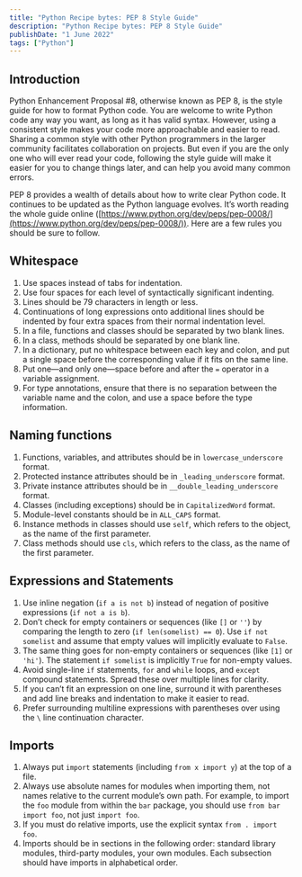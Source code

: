 ```yaml
---
title: "Python Recipe bytes: PEP 8 Style Guide"
description: "Python Recipe bytes: PEP 8 Style Guide"
publishDate: "1 June 2022"
tags: ["Python"]
---
```


## Introduction

Python Enhancement Proposal #8, otherwise known as PEP 8, is the style guide for how to format Python code. You are welcome to write Python code any way you want, as long as it has valid syntax. However, using a consistent style makes your code more approachable and easier to read. Sharing a common style with other Python programmers in the larger community facilitates collaboration on projects. But even if you are the only one who will ever read your code, following the style guide will make it easier for you to change things later, and can help you avoid many common errors.

PEP 8 provides a wealth of details about how to write clear Python code. It continues to be updated as the Python language evolves. It’s worth reading the whole guide online ([https://www.python.org/dev/peps/pep-0008/](https://www.python.org/dev/peps/pep-0008/)). Here are a few rules you should be sure to follow.

## Whitespace

1. Use spaces instead of tabs for indentation.
2. Use four spaces for each level of syntactically significant indenting.
3. Lines should be 79 characters in length or less.
4. Continuations of long expressions onto additional lines should be indented by four extra spaces from their normal indentation level.
5. In a file, functions and classes should be separated by two blank lines.
6. In a class, methods should be separated by one blank line.
7. In a dictionary, put no whitespace between each key and colon, and put a single space before the corresponding value if it fits on the same line.
8. Put one—and only one—space before and after the `=` operator in a variable assignment.
9. For type annotations, ensure that there is no separation between the variable name and the colon, and use a space before the type information.

## Naming functions

1. Functions, variables, and attributes should be in `lowercase_underscore` format.
2. Protected instance attributes should be in `_leading_underscore` format.
3. Private instance attributes should be in `__double_leading_underscore` format.
4. Classes (including exceptions) should be in `CapitalizedWord` format.
5. Module-level constants should be in `ALL_CAPS` format.
6. Instance methods in classes should use `self`, which refers to the object, as the name of the first parameter.
7. Class methods should use `cls`, which refers to the class, as the name of the first parameter.

## Expressions and Statements

1. Use inline negation (`if a is not b`) instead of negation of positive expressions (`if not a is b`).
2. Don’t check for empty containers or sequences (like `[]` or `''`) by comparing the length to zero (`if len(somelist) == 0`). Use `if not somelist` and assume that empty values will implicitly evaluate to `False`.
3. The same thing goes for non-empty containers or sequences (like `[1]` or `'hi'`). The statement `if somelist` is implicitly `True` for non-empty values.
4. Avoid single-line `if` statements, `for` and `while` loops, and `except` compound statements. Spread these over multiple lines for clarity.
5. If you can’t fit an expression on one line, surround it with parentheses and add line breaks and indentation to make it easier to read.
6. Prefer surrounding multiline expressions with parentheses over using the `\` line continuation character.

## Imports

1. Always put `import` statements (including `from x import y`) at the top of a file.
2. Always use absolute names for modules when importing them, not names relative to the current module’s own path. For example, to import the `foo` module from within the `bar` package, you should use `from bar import foo`, not just `import foo`.
3. If you must do relative imports, use the explicit syntax `from . import foo`.
4. Imports should be in sections in the following order: standard library modules, third-party modules, your own modules. Each subsection should have imports in alphabetical order.
